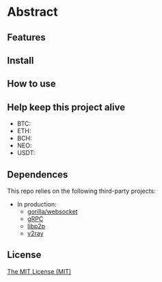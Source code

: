 # Abstract

## Features

## Install

## How to use

## Help keep this project alive

- BTC: 
- ETH:  
- BCH: 
- NEO: 
- USDT: 

## Dependences

This repo relies on the following third-party projects:
* In production:
  * [gorilla/websocket](https://github.com/gorilla/websocket)
  * [gRPC](https://google.golang.org/grpc)
  * [libp2p](https://github.com/libp2p)
  * [v2ray](https://github.com/v2ray/v2ray-core)
  
## License

[The MIT License (MIT)](https://raw.githubusercontent.com/v2ray/v2ray-core/master/LICENSE)


